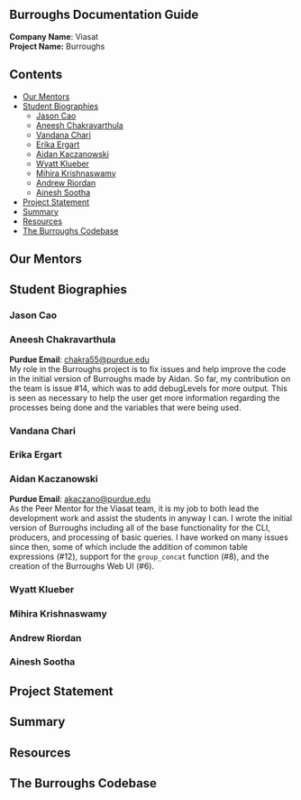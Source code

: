 ## Burroughs Documentation Guide
**Company Name**: Viasat <br />
**Project Name:** Burroughs

## Contents
- [Our Mentors](#our-mentors)
- [Student Biographies](#student-biographies)
    - [Jason Cao](#jason-cao)
    - [Aneesh Chakravarthula](#aneesh-chakravarthula)
    - [Vandana Chari](#vandana-chari)
    - [Erika Ergart](#erika-ergart)
    - [Aidan Kaczanowski](#aidan-kaczanowski)
    - [Wyatt Klueber](#wyatt-klueber)
    - [Mihira Krishnaswamy](#mihira-krishnaswamy)
    - [Andrew Riordan](#andrew-riordan)
    - [Ainesh Sootha](#ainesh-sootha)
- [Project Statement](#project-statement)
- [Summary](#summary)
- [Resources](#resources)
- [The Burroughs Codebase](#the-burroughs-codebase)

## Our Mentors

## Student Biographies
### Jason Cao
### Aneesh Chakravarthula
**Purdue Email**:  chakra55@purdue.edu <br />
My role in the Burroughs project is to fix issues and help improve the code in the initial version of Burroughs made by Aidan. So far, my contribution on the team is issue #14, which was to add debugLevels for more output. This is seen as necessary to help the user get more information regarding the processes being done and the variables that were being used. 
### Vandana Chari
### Erika Ergart
### Aidan Kaczanowski
**Purdue Email**: akaczano@purdue.edu <br />
As the Peer Mentor for the Viasat team, it is my job to both lead the development work and assist the students in anyway I can. I wrote the initial version of Burroughs including all of the base functionality for the CLI, producers, and processing of basic queries. I have worked on many issues since then, some of which include the addition of common table expressions (#12), support for the `group_concat` function (#8), and the creation of the Burroughs Web UI (#6). 

### Wyatt Klueber
### Mihira Krishnaswamy
### Andrew Riordan
### Ainesh Sootha


## Project Statement


## Summary

## Resources

## The Burroughs Codebase